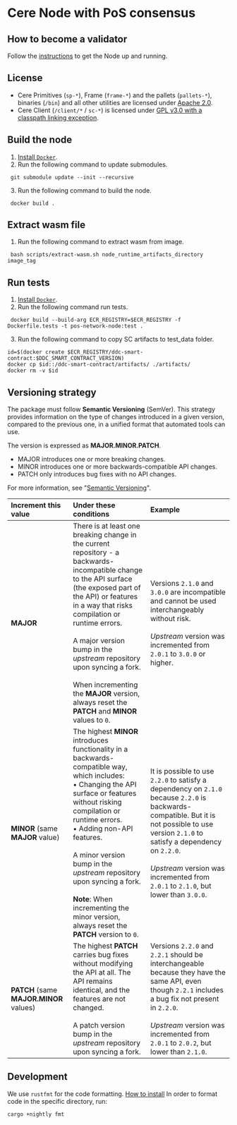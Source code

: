 # Cere Node with PoS consensus

## How to become a validator

Follow the [instructions](https://github.com/Cerebellum-Network/validator-instructions#how-to-become-a-validator) to get the Node up and running.

## License

- Cere Primitives (`sp-*`), Frame (`frame-*`) and the pallets (`pallets-*`), binaries (`/bin`) and all other utilities are licensed under [Apache 2.0](LICENSE-APACHE2).
- Cere Client (`/client/*` / `sc-*`) is licensed under [GPL v3.0 with a classpath linking exception](LICENSE-GPL3).

## Build the node

1. [Install `Docker`](https://docs.docker.com/get-docker/).
2. Run the following command to update submodules.

```
 git submodule update --init --recursive
```

3. Run the following command to build the node.

```
 docker build .
```

## Extract wasm file
1. Run the following command to extract wasm from image.

```
 bash scripts/extract-wasm.sh node_runtime_artifacts_directory image_tag
```
## Run tests

1. [Install `Docker`](https://docs.docker.com/get-docker/).
2. Run the following command run tests.

```
 docker build --build-arg ECR_REGISTRY=$ECR_REGISTRY -f Dockerfile.tests -t pos-network-node:test .
```

3. Run the following command to copy SC artifacts to test_data folder.

```
id=$(docker create $ECR_REGISTRY/ddc-smart-contract:$DDC_SMART_CONTRACT_VERSION)
docker cp $id::/ddc-smart-contract/artifacts/ ./artifacts/
docker rm -v $id
```

## Versioning strategy

The package must follow **Semantic Versioning** (SemVer).
This strategy provides information on the type of changes introduced in a given version, compared to the previous one, in a unified format that automated tools can use.

The version is expressed as **MAJOR.MINOR.PATCH**.

- MAJOR introduces one or more breaking changes.
- MINOR introduces one or more backwards-compatible API changes.
- PATCH only introduces bug fixes with no API changes.

For more information, see "[Semantic Versioning](https://semver.org/)".

|      Increment this value      |                                                                                                                                                                             Under these conditions                                                                                                                                                                             |                                                                                                                               Example                                                                                                                              |
|:------------------------------|:------------------------------------------------------------------------------------------------------------------------------------------------------------------------------------------------------------------------------------------------------------------------------------------------------------------------------------------------------------------------------|:------------------------------------------------------------------------------------------------------------------------------------------------------------------------------------------------------------------------------------------------------------------|
| **MAJOR**                          | There is at least one breaking change in the current repository - a backwards-incompatible change to the API surface (the exposed part of the API) or features in a way that risks compilation or runtime errors.  <br><br>A major version bump in the _upstream_ repository upon syncing a fork.   <br><br>When incrementing the **MAJOR** version, always reset the  **PATCH**  and  **MINOR**  values to `0`. | Versions `2.1.0` and `3.0.0` are incompatible and cannot be used interchangeably without risk.<br><br>_Upstream_ version was incremented from `2.0.1` to `3.0.0` or higher.                                                                                                         |
| **MINOR** (same **MAJOR** value)       | The highest **MINOR** introduces functionality in a backwards-compatible way, which includes:<br>• Changing the API surface or features without risking compilation or runtime errors.<br>• Adding non-API features.  <br><br>A minor version bump in the _upstream_ repository upon syncing a fork.<br><br>**Note**: When incrementing the minor version, always reset the  **PATCH**  version to `0`.        | It is possible to use `2.2.0` to satisfy a dependency on `2.1.0` because `2.2.0` is backwards-compatible. But it is not possible to use version `2.1.0` to satisfy a dependency on `2.2.0`.<br><br>_Upstream_ version was incremented from `2.0.1` to `2.1.0`, but lower than `3.0.0`. |
| **PATCH** (same **MAJOR.MINOR** values) | The highest **PATCH** carries bug fixes without modifying the API at all. The API remains identical, and the features are not changed.<br><br>A patch version bump in the _upstream_ repository upon syncing a fork.                                                                                                                                                                     | Versions `2.2.0` and `2.2.1` should be interchangeable because they have the same API, even though `2.2.1` includes a bug fix not present in `2.2.0`.<br><br>_Upstream_ version was incremented from `2.0.1` to `2.0.2`, but lower than `2.1.0`.                                                                                                                      |

## Development
We use `rustfmt` for the code formatting.
[How to install](https://github.com/rust-lang/rustfmt#on-the-nightly-toolchain)
In order to format code in the specific directory, run:
```
cargo +nightly fmt
```
